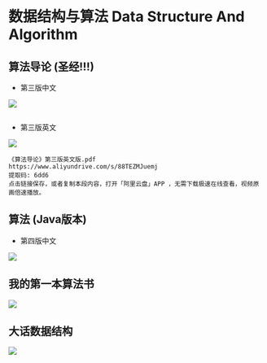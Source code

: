 # 数据结构与算法 Data Structure And Algorithm

## 算法导论 (圣经!!!)

- 第三版中文

![](https://img9.doubanio.com/view/subject/l/public/s25648004.jpg)

```

```



- 第三版英文

![](https://m.media-amazon.com/images/I/61Pgdn8Ys-L._AC_UF894,1000_QL80_.jpg)

```
《算法导论》第三版英文版.pdf
https://www.aliyundrive.com/s/88TEZMJuemj
提取码: 6dd6
点击链接保存，或者复制本段内容，打开「阿里云盘」APP ，无需下载极速在线查看，视频原画倍速播放。
```

## 算法 (Java版本)

- 第四版中文

![](https://img2.doubanio.com/view/subject/l/public/s29107491.jpg)

## 我的第一本算法书

![](https://static.zlibrary-asia.se/covers299/books/58/8f/19/588f190c9ba2058b3969539b0d33b130.jpg)

## 大话数据结构

![](https://m.media-amazon.com/images/I/511HlgEGdcL._AC_UF1000,1000_QL80_.jpg)
